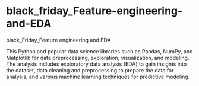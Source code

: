 # black_friday_Feature-engineering-and-EDA
black_Friday_Feature engineering and EDA


This Python and popular data science libraries such as Pandas, NumPy, and Matplotlib for data preprocessing, exploration, visualization, and modeling. The analysis includes exploratory data analysis (EDA) to gain insights into the dataset, data cleaning and preprocessing to prepare the data for analysis, and various machine learning techniques for predictive modeling.



